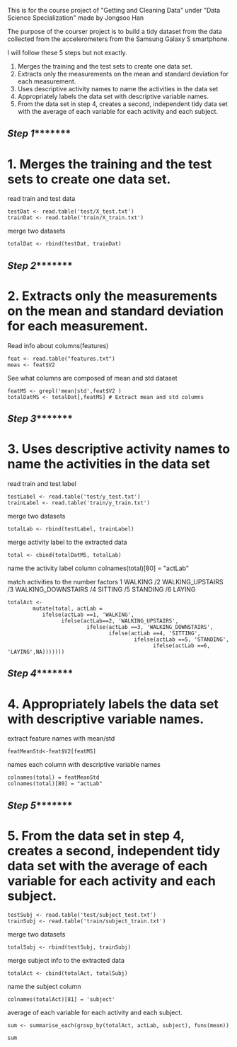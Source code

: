 This is for the course project of "Getting and Cleaning Data" under "Data Science Specialization"
made by Jongsoo Han

The purpose of the courser project is to build a tidy dataset from 
the data collected from the accelerometers from the Samsung Galaxy S smartphone.

I will follow these 5 steps but not exactly.
1. Merges the training and the test sets to create one data set.
2. Extracts only the measurements on the mean and standard deviation for each measurement. 
3. Uses descriptive activity names to name the activities in the data set
4. Appropriately labels the data set with descriptive variable names. 
5. From the data set in step 4, creates a second, independent tidy data set with the average of each variable for each activity and each subject.

## *********Step 1****************
# 1. Merges the training and the test sets to create one data set.
read train and test data

    testDat <- read.table('test/X_test.txt')
    trainDat <- read.table('train/X_train.txt')
 merge two datasets

    totalDat <- rbind(testDat, trainDat)

## *********Step 2****************
# 2. Extracts only the measurements on the mean and standard deviation for each measurement. 
Read info about columns(features) 

    feat <- read.table("features.txt")
    meas <- feat$V2

See what columns are composed of mean and std dataset
 
    featMS <- grepl('mean|std',feat$V2 )
    totalDatMS <- totalDat[,featMS] # Extract mean and std columns

## *********Step 3****************
# 3. Uses descriptive activity names to name the activities in the data set
read train and test label

    testLabel <- read.table('test/y_test.txt')
    trainLabel <- read.table('train/y_train.txt')

merge two datasets
 
    totalLab <- rbind(testLabel, trainLabel)

merge activity label to the extracted data

    total <- cbind(totalDatMS, totalLab)

name the activity label column
    colnames(total)[80] = "actLab"

match activities to the number factors
1 WALKING /2 WALKING_UPSTAIRS /3 WALKING_DOWNSTAIRS /4 SITTING /5 STANDING /6 LAYING

    totalAct <- 
            mutate(total, actLab = 
               ifelse(actLab ==1, 'WALKING',
                     ifelse(actLab==2, 'WALKING_UPSTAIRS',
                             ifelse(actLab ==3, 'WALKING_DOWNSTAIRS', 
                                    ifelse(actLab ==4, 'SITTING', 
                                            ifelse(actLab ==5, 'STANDING', 
                                                  ifelse(actLab ==6, 'LAYING',NA)))))))

## *********Step 4****************
# 4. Appropriately labels the data set with descriptive variable names. 
extract feature names with mean/std
    
    featMeanStd<-feat$V2[featMS]

names each column with descriptive variable names
 
    colnames(total) = featMeanStd
    colnames(total)[80] = "actLab"

## *********Step 5****************
# 5. From the data set in step 4, creates a second, independent tidy data set with the average of each variable for each activity and each subject.

    testSubj <- read.table('test/subject_test.txt')
    trainSubj <- read.table('train/subject_train.txt')

merge two datasets
 
    totalSubj <- rbind(testSubj, trainSubj)

merge subject info to the extracted data

    totalAct <- cbind(totalAct, totalSubj)

name the subject column

    colnames(totalAct)[81] = 'subject'

average of each variable for each activity and each subject.

    sum <- summarise_each(group_by(totalAct, actLab, subject), funs(mean))
    
    sum

